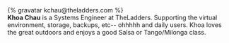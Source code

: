 <div class="profile-container">
  <div class="profile-thumb">
    {% gravatar kchau@theladders.com %}
  </div>
  <div class="profile-content">
    <strong>Khoa Chau</strong> is a Systems Engineer at TheLadders. Supporting the virtual environment, storage, backups, etc-- ohhhhh and daily users. Khoa loves the great outdoors and enjoys a good Salsa or Tango/Milonga class. 
  </div>
</div>
